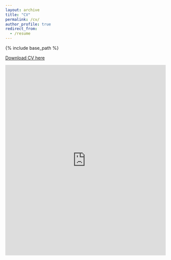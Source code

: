 ```yaml
---
layout: archive
title: "CV"
permalink: /cv/
author_profile: true
redirect_from:
  - /resume
---
```


{% include base_path %}

[Download CV here](https://hongyingjia618.github.io/files/CV.pdf)

<embed src="https://hongyingjia618.github.io/files/CV.pdf" width="100%" height="600px" type="application/pdf">
